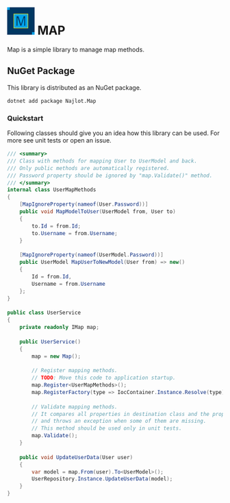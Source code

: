 # ![M](images/icon.png) MAP
Map is a simple library to manage map methods.

## NuGet Package
This library is distributed as an NuGet package.
```
dotnet add package Najlot.Map
```

### Quickstart
Following classes should give you an idea how this library can be used.
For more see unit tests or open an issue.

```csharp
/// <summary>
/// Class with methods for mapping User to UserModel and back.
/// Only public methods are automatically registered.
/// Password property should be ignored by "map.Validate()" method.
/// </summary>
internal class UserMapMethods
{
	[MapIgnoreProperty(nameof(User.Password))]
	public void MapModelToUser(UserModel from, User to)
	{
		to.Id = from.Id;
		to.Username = from.Username;
	}

	[MapIgnoreProperty(nameof(UserModel.Password))]
	public UserModel MapUserToNewModel(User from) => new()
	{
		Id = from.Id,
		Username = from.Username
	};
}

public class UserService
{
	private readonly IMap map;

	public UserService()
	{
		map = new Map();

		// Register mapping methods.
		// TODO: Move this code to application startup.
		map.Register<UserMapMethods>();
		map.RegisterFactory(type => IocContainer.Instance.Resolve(type));

		// Validate mapping methods.
		// It compares all properties in destination class and the properties used in map methods
		// and throws an exception when some of them are missing.
		// This method should be used only in unit tests.
		map.Validate();
	}

	public void UpdateUserData(User user)
	{
		var model = map.From(user).To<UserModel>();
		UserRepository.Instance.UpdateUserData(model);
	}
}
```
